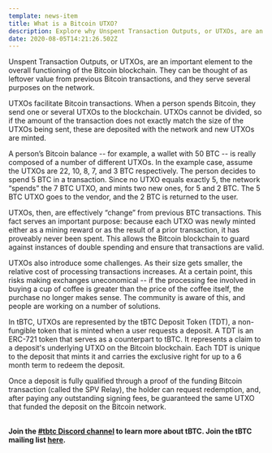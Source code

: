 ```yaml
---
template: news-item
title: What is a Bitcoin UTXO?
description: Explore why Unspent Transaction Outputs, or UTXOs, are an important element to the overall functioning of the Bitcoin blockchain and the purposes they serve on the network.
date: 2020-08-05T14:21:26.502Z
---
```

Unspent Transaction Outputs, or UTXOs, are an important element to the overall functioning of the Bitcoin blockchain. They can be thought of as leftover value from previous Bitcoin transactions, and they serve several purposes on the network.

UTXOs facilitate Bitcoin transactions. When a person spends Bitcoin, they send one or several UTXOs to the blockchain. UTXOs cannot be divided, so if the amount of the transaction does not exactly match the size of the UTXOs being sent, these are deposited with the network and new UTXOs are minted.

A person’s Bitcoin balance -- for example, a wallet with 50 BTC -- is really composed of a number of different UTXOs. In the example case, assume the UTXOs are 22, 10, 8, 7, and 3 BTC respectively. The person decides to spend 5 BTC in a transaction. Since no UTXO equals exactly 5, the network “spends” the 7 BTC UTXO, and mints two new ones, for 5 and 2 BTC. The 5 BTC UTXO goes to the vendor, and the 2 BTC is returned to the user.

UTXOs, then, are effectively “change” from previous BTC transactions. This fact serves an important purpose: because each UTXO was newly minted either as a mining reward or as the result of a prior transaction, it has proveably never been spent. This allows the Bitcoin blockchain to guard against instances of double spending and ensure that transactions are valid.

UTXOs also introduce some challenges. As their size gets smaller, the relative cost of processing transactions increases. At a certain point, this risks making exchanges uneconomical -- if the processing fee involved in buying a cup of coffee is greater than the price of the coffee itself, the purchase no longer makes sense. The community is aware of this, and people are working on a number of solutions.

In tBTC, UTXOs are represented by the tBTC Deposit Token (TDT), a non-fungible token that is minted when a user requests a deposit. A TDT is an ERC-721 token that serves as a counterpart to tBTC. It represents a claim to a deposit's underlying UTXO on the Bitcoin blockchain. Each TDT is unique to the deposit that mints it and carries the exclusive right for up to a 6 month term to redeem the deposit.

Once a deposit is fully qualified through a proof of the funding Bitcoin transaction (called the SPV Relay), the holder can request redemption, and, after paying any outstanding signing fees, be guaranteed the same UTXO that funded the deposit on the Bitcoin network.

**\
Join the [\#tbtc Discord channel](https://discord.com/invite/threshold?ref=tbtc.network) to learn more about tBTC. Join the tBTC mailing list [here](https://tbtc.network/#mailing-list).**
